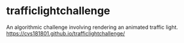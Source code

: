 # trafficlightchallenge
An algorithmic challenge involving rendering an animated traffic light.
https://cvs181801.github.io/trafficlightchallenge/
